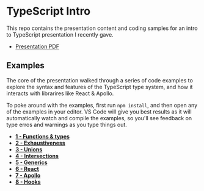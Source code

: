 TypeScript Intro
================

This repo contains the presentation content and coding samples for an intro to
TypeScript presentation I recently gave.

- [Presentation PDF](./typescript-presentation.pdf)

Examples
--------

The core of the presentation walked through a series of code examples to explore
the syntax and features of the TypeScript type system, and how it interacts with
librarires like React & Apollo.

To poke around with the examples, first run `npm install`, and then open any of
the examples in your editor. VS Code will give you best results as it will
automatically watch and compile the examples, so you'll see feedback on type
erros and warnings as you type things out.

- **[1 - Functions & types](./examples/01-functions.tsx)**
- **[2 - Exhaustiveness](./examples/02-exhaustiveness.tsx)**
- **[3 - Unions](./examples/03-unions.tsx)**
- **[4 - Intersections](./examples/04-intersections.tsx)**
- **[5 - Generics](./examples/05-generics.tsx)**
- **[6 - React](./examples/06-react.tsx)**
- **[7 - Apollo](./examples/07-apollo.tsx)**
- **[8 - Hooks](./examples/08-hooks.tsx)**
